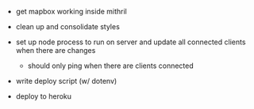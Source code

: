 - get mapbox working inside mithril
- clean up and consolidate styles

- set up node process to run on server and update all connected clients when there are changes
  - should only ping when there are clients connected
- write deploy script (w/ dotenv)
- deploy to heroku
